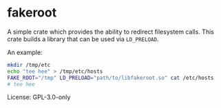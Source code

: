 # fakeroot

A simple crate which provides the ability to redirect filesystem calls.
This crate builds a library that can be used via `LD_PRELOAD`.

An example:
```bash
mkdir /tmp/etc
echo "tee hee" > /tmp/etc/hosts
FAKE_ROOT="/tmp" LD_PRELOAD="path/to/libfakeroot.so" cat /etc/hosts
# tee hee
```

License: GPL-3.0-only
